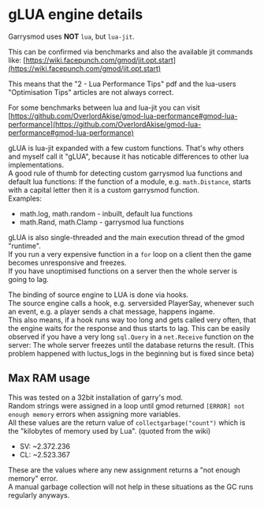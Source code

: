# gLUA engine details

Garrysmod uses **NOT** `lua`, but `lua-jit`.

This can be confirmed via benchmarks and also the available jit commands like: [https://wiki.facepunch.com/gmod/jit.opt.start](https://wiki.facepunch.com/gmod/jit.opt.start)

This means that the "2 - Lua Performance Tips" pdf and the lua-users "Optimisation Tips" articles are not always correct.

For some benchmarks between lua and lua-jit you can visit [https://github.com/OverlordAkise/gmod-lua-performance#gmod-lua-performance](https://github.com/OverlordAkise/gmod-lua-performance#gmod-lua-performance)

gLUA is lua-jit expanded with a few custom functions. That's why others and myself call it "gLUA", because it has noticable differences to other lua implementations.  
A good rule of thumb for detecting custom garrysmod lua functions and default lua functions: If the function of a module, e.g. `math.Distance`, starts with a capital letter then it is a custom garrysmod function.  
Examples:
 - math.log, math.random - inbuilt, default lua functions
 - math.Rand, math.Clamp - garrysmod lua functions

gLUA is also single-threaded and the main execution thread of the gmod "runtime".  
If you run a very expensive function in a `for` loop on a client then the game becomes unresponsive and freezes.  
If you have unoptimised functions on a server then the whole server is going to lag.

The binding of source engine to LUA is done via hooks.  
The source engine calls a hook, e.g. serversided PlayerSay, whenever such an event, e.g. a player sends a chat message, happens ingame.  
This also means, if a hook runs way too long and gets called very often, that the engine waits for the response and thus starts to lag. This can be easily observed if you have a very long `sql.Query` in a `net.Receive` function on the server: The whole server freezes until the database returns the result. (This problem happened with luctus_logs in the beginning but is fixed since beta)

## Max RAM usage

This was tested on a 32bit installation of garry's mod.  
Random strings were assigned in a loop until gmod returned `[ERROR] not enough memory` errors when assigning more variables.  
All these values are the return value of `collectgarbage("count")` which is the "kilobytes of memory used by Lua". (quoted from the wiki)

 - SV: ~2.372.236
 - CL: ~2.523.367

These are the values where any new assignment returns a "not enough memory" error.  
A manual garbage collection will not help in these situations as the GC runs regularly anyways.

